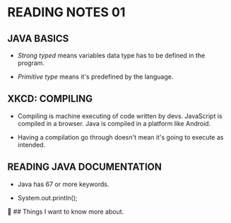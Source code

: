 # **READING NOTES 01**

## **JAVA BASICS**

* *Strong typed* means variables data type has to be defined in the program.

* *Primitive type* means it's predefined by the language.

## **XKCD: COMPILING**

* Compiling is machine executing of code written by devs. JavaScript is compiled in a browser. Java is compiled in a platform like Android.

* Having a compilation go through doesn't mean it's going to execute as intended.

## **READING JAVA DOCUMENTATION**

* Java has 67 or more keywords.

* System.out.println();

:thinking: ## Things I want to know more about.
